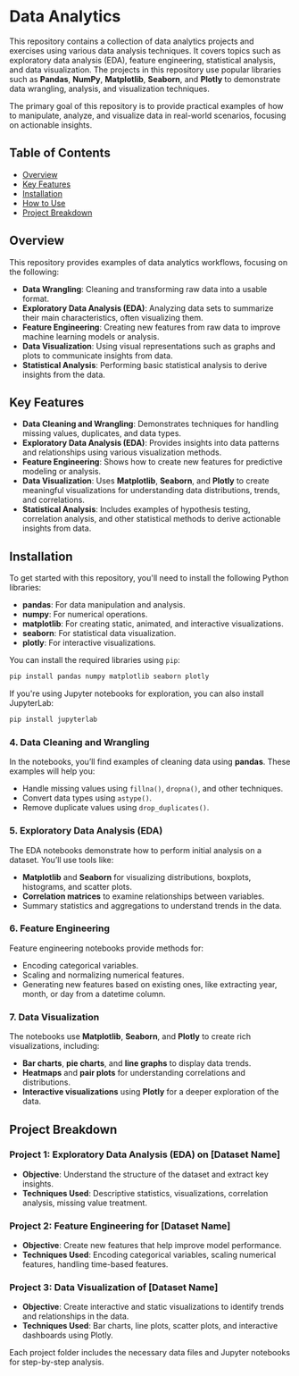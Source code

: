 # Data Analytics

This repository contains a collection of data analytics projects and exercises using various data analysis techniques. It covers topics such as exploratory data analysis (EDA), feature engineering, statistical analysis, and data visualization. The projects in this repository use popular libraries such as **Pandas**, **NumPy**, **Matplotlib**, **Seaborn**, and **Plotly** to demonstrate data wrangling, analysis, and visualization techniques.

The primary goal of this repository is to provide practical examples of how to manipulate, analyze, and visualize data in real-world scenarios, focusing on actionable insights.

## Table of Contents

- [Overview](#Overview)
- [Key Features](#key-features)
- [Installation](#installation)
- [How to Use](#how-to-use)
- [Project Breakdown](#project-breakdown)
  
## Overview

This repository provides examples of data analytics workflows, focusing on the following:

- **Data Wrangling**: Cleaning and transforming raw data into a usable format.
- **Exploratory Data Analysis (EDA)**: Analyzing data sets to summarize their main characteristics, often visualizing them.
- **Feature Engineering**: Creating new features from raw data to improve machine learning models or analysis.
- **Data Visualization**: Using visual representations such as graphs and plots to communicate insights from data.
- **Statistical Analysis**: Performing basic statistical analysis to derive insights from the data.

## Key Features

- **Data Cleaning and Wrangling**: Demonstrates techniques for handling missing values, duplicates, and data types.
- **Exploratory Data Analysis (EDA)**: Provides insights into data patterns and relationships using various visualization methods.
- **Feature Engineering**: Shows how to create new features for predictive modeling or analysis.
- **Data Visualization**: Uses **Matplotlib**, **Seaborn**, and **Plotly** to create meaningful visualizations for understanding data distributions, trends, and correlations.
- **Statistical Analysis**: Includes examples of hypothesis testing, correlation analysis, and other statistical methods to derive actionable insights from data.

## Installation

To get started with this repository, you'll need to install the following Python libraries:

- **pandas**: For data manipulation and analysis.
- **numpy**: For numerical operations.
- **matplotlib**: For creating static, animated, and interactive visualizations.
- **seaborn**: For statistical data visualization.
- **plotly**: For interactive visualizations.

You can install the required libraries using `pip`:

```bash
pip install pandas numpy matplotlib seaborn plotly
```

If you're using Jupyter notebooks for exploration, you can also install JupyterLab:

```bash
pip install jupyterlab
```

### 4. Data Cleaning and Wrangling

In the notebooks, you’ll find examples of cleaning data using **pandas**. These examples will help you:

- Handle missing values using `fillna()`, `dropna()`, and other techniques.
- Convert data types using `astype()`.
- Remove duplicate values using `drop_duplicates()`.

### 5. Exploratory Data Analysis (EDA)

The EDA notebooks demonstrate how to perform initial analysis on a dataset. You’ll use tools like:

- **Matplotlib** and **Seaborn** for visualizing distributions, boxplots, histograms, and scatter plots.
- **Correlation matrices** to examine relationships between variables.
- Summary statistics and aggregations to understand trends in the data.

### 6. Feature Engineering

Feature engineering notebooks provide methods for:

- Encoding categorical variables.
- Scaling and normalizing numerical features.
- Generating new features based on existing ones, like extracting year, month, or day from a datetime column.

### 7. Data Visualization

The notebooks use **Matplotlib**, **Seaborn**, and **Plotly** to create rich visualizations, including:

- **Bar charts**, **pie charts**, and **line graphs** to display data trends.
- **Heatmaps** and **pair plots** for understanding correlations and distributions.
- **Interactive visualizations** using **Plotly** for a deeper exploration of the data.

## Project Breakdown

### Project 1: Exploratory Data Analysis (EDA) on [Dataset Name]
- **Objective**: Understand the structure of the dataset and extract key insights.
- **Techniques Used**: Descriptive statistics, visualizations, correlation analysis, missing value treatment.

### Project 2: Feature Engineering for [Dataset Name]
- **Objective**: Create new features that help improve model performance.
- **Techniques Used**: Encoding categorical variables, scaling numerical features, handling time-based features.

### Project 3: Data Visualization of [Dataset Name]
- **Objective**: Create interactive and static visualizations to identify trends and relationships in the data.
- **Techniques Used**: Bar charts, line plots, scatter plots, and interactive dashboards using Plotly.

Each project folder includes the necessary data files and Jupyter notebooks for step-by-step analysis.
